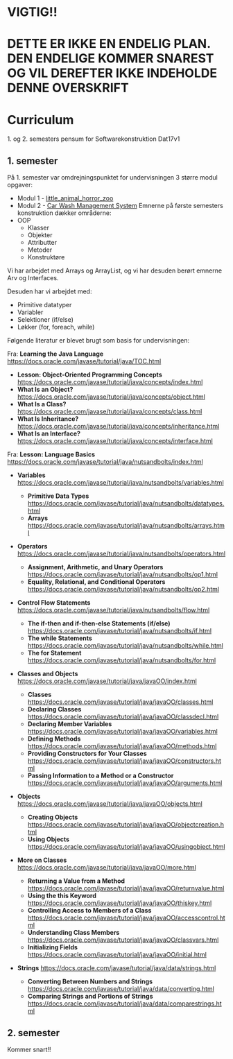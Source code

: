 # VIGTIG!!
# DETTE ER IKKE EN ENDELIG PLAN. DEN ENDELIGE KOMMER SNAREST OG VIL DEREFTER IKKE INDEHOLDE DENNE OVERSKRIFT


# Curriculum
1\. og 2\. semesters pensum for Softwarekonstruktion Dat17v1

## 1. semester
På 1. semester var omdrejningspunktet for undervisningen 3 større modul opgaver:
* Modul 1 - [little_animal_horror_zoo](https://github.com/dat17v1/little_animal_horror_zoo)
* Modul 2 - [Car Wash Management System]()
Emnerne på første semesters konstruktion dækker områderne:
* OOP
   * Klasser
   * Objekter
   * Attributter
   * Metoder
   * Konstruktøre
   
Vi har arbejdet med Arrays og ArrayList, og vi har desuden berørt emnerne Arv og Interfaces.    
 
Desuden har vi arbejdet med:
  
* Primitive datatyper
* Variabler
* Selektioner (if/else)
* Løkker (for, foreach, while)

Følgende literatur er blevet brugt som basis for undervisningen:

Fra: **Learning the Java Language** https://docs.oracle.com/javase/tutorial/java/TOC.html

* **Lesson: Object-Oriented Programming Concepts** https://docs.oracle.com/javase/tutorial/java/concepts/index.html
* **What Is an Object?** https://docs.oracle.com/javase/tutorial/java/concepts/object.html
* **What Is a Class?** https://docs.oracle.com/javase/tutorial/java/concepts/class.html
* **What Is Inheritance?** https://docs.oracle.com/javase/tutorial/java/concepts/inheritance.html
* **What Is an Interface?** https://docs.oracle.com/javase/tutorial/java/concepts/interface.html

Fra: **Lesson: Language Basics** https://docs.oracle.com/javase/tutorial/java/nutsandbolts/index.html

* **Variables** https://docs.oracle.com/javase/tutorial/java/nutsandbolts/variables.html
    * **Primitive Data Types** https://docs.oracle.com/javase/tutorial/java/nutsandbolts/datatypes.html
    * **Arrays** https://docs.oracle.com/javase/tutorial/java/nutsandbolts/arrays.html
* **Operators** https://docs.oracle.com/javase/tutorial/java/nutsandbolts/operators.html
    * **Assignment, Arithmetic, and Unary Operators** https://docs.oracle.com/javase/tutorial/java/nutsandbolts/op1.html
    * **Equality, Relational, and Conditional Operators** https://docs.oracle.com/javase/tutorial/java/nutsandbolts/op2.html
* **Control Flow Statements** https://docs.oracle.com/javase/tutorial/java/nutsandbolts/flow.html
    * **The if-then and if-then-else Statements (if/else)** https://docs.oracle.com/javase/tutorial/java/nutsandbolts/if.html
    * **The while Statements** https://docs.oracle.com/javase/tutorial/java/nutsandbolts/while.html
    * **The for Statement** https://docs.oracle.com/javase/tutorial/java/nutsandbolts/for.html
* **Classes and Objects** https://docs.oracle.com/javase/tutorial/java/javaOO/index.html
    * **Classes** https://docs.oracle.com/javase/tutorial/java/javaOO/classes.html
    * **Declaring Classes** https://docs.oracle.com/javase/tutorial/java/javaOO/classdecl.html
    * **Declaring Member Variables** https://docs.oracle.com/javase/tutorial/java/javaOO/variables.html
    * **Defining Methods** https://docs.oracle.com/javase/tutorial/java/javaOO/methods.html
    * **Providing Constructors for Your Classes** https://docs.oracle.com/javase/tutorial/java/javaOO/constructors.html
    * **Passing Information to a Method or a Constructor** https://docs.oracle.com/javase/tutorial/java/javaOO/arguments.html
* **Objects** https://docs.oracle.com/javase/tutorial/java/javaOO/objects.html
    * **Creating Objects** https://docs.oracle.com/javase/tutorial/java/javaOO/objectcreation.html
    * **Using Objects** https://docs.oracle.com/javase/tutorial/java/javaOO/usingobject.html
* **More on Classes** https://docs.oracle.com/javase/tutorial/java/javaOO/more.html
    * **Returning a Value from a Method** https://docs.oracle.com/javase/tutorial/java/javaOO/returnvalue.html
    * **Using the this Keyword** https://docs.oracle.com/javase/tutorial/java/javaOO/thiskey.html
    * **Controlling Access to Members of a Class** https://docs.oracle.com/javase/tutorial/java/javaOO/accesscontrol.html
    * **Understanding Class Members** https://docs.oracle.com/javase/tutorial/java/javaOO/classvars.html
    * **Initializing Fields** https://docs.oracle.com/javase/tutorial/java/javaOO/initial.html

* **Strings** https://docs.oracle.com/javase/tutorial/java/data/strings.html
    * **Converting Between Numbers and Strings** https://docs.oracle.com/javase/tutorial/java/data/converting.html
    * **Comparing Strings and Portions of Strings** https://docs.oracle.com/javase/tutorial/java/data/comparestrings.html
    

## 2. semester

Kommer snart!!

<!--
* **Package** https://docs.oracle.com/javase/tutorial/java/concepts/package.html

* **Autoboxing and Unboxing** https://docs.oracle.com/javase/tutorial/java/data/autoboxing.html

 Interfaces and Inheritance
 Interfaces
 Defining an Interface
 Implementing an Interface
 Using an Interface as a Type
 Evolving Interfaces
 Default Methods
 Summary of Interfaces
 Questions and Exercises: Interfaces
 Inheritance
 Multiple Inheritance of State, Implementation, and Type
 Overriding and Hiding Methods
 Polymorphism
 Hiding Fields
 Using the Keyword super
 Object as a Superclass
 Writing Final Classes and Methods
 Abstract Methods and Classes
 Summary of Inheritance
 Questions and Exercises: Inheritance
 
 
 
 
 Generics (Updated)
 Why Use Generics?
 Generic Types
 Raw Types
 Generic Methods
 Bounded Type Parameters
 Generic Methods and Bounded Type Parameters
 Generics, Inheritance, and Subtypes
 
 -->
 <!-- * [Serving Web Content with Spring MVC](https://spring.io/guides/gs/serving-web-content/) -->

<!-- Link til Studentadministartion og forklar at denne indeholder det gennemgåede for semesteret og herefter henvis til literatur for semesteret. -->


